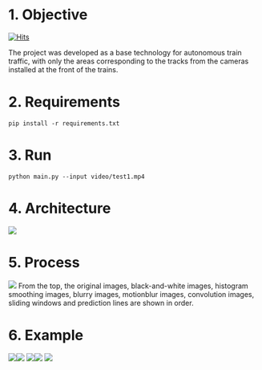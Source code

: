 # 1. Objective

[![Hits](https://hits.seeyoufarm.com/api/count/incr/badge.svg?url=https%3A%2F%2Fgithub.com%2Ftamasino52%2FRailway_detection)](https://hits.seeyoufarm.com)

The project was developed as a base technology for autonomous train traffic, with only the areas corresponding to the tracks from the cameras installed at the front of the trains.

# 2. Requirements
```
pip install -r requirements.txt
```

# 3. Run
```
python main.py --input video/test1.mp4
```

# 4. Architecture

<img src="/Railway_introduce/architecture.jpg">

# 5. Process

<img src="/Railway_introduce/process.png">
From the top, the original images, black-and-white images, histogram smoothing images, blurry images, motionblur images, convolution images, sliding windows and prediction lines are shown in order.


# 6. Example

<img src="/Railway_introduce/1.JPG"><img src="/Railway_introduce/2.JPG">
<img src="/Railway_introduce/3.JPG"><img src="/Railway_introduce/4.JPG">
<img src="/Railway_introduce/5.JPG">
